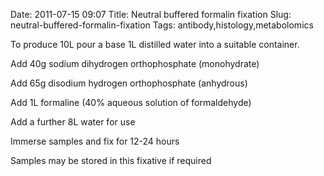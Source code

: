 Date: 2011-07-15 09:07
Title: Neutral buffered formalin fixation
Slug: neutral-buffered-formalin-fixation
Tags: antibody,histology,metabolomics







To produce 10L pour a base 1L distilled water into a suitable container.



Add 40g sodium dihydrogen orthophosphate (monohydrate)



Add 65g disodium hydrogen orthophosphate (anhydrous)



Add 1L formaline (40% aqueous solution of formaldehyde)



Add a further 8L water for use



Immerse samples and fix for 12-24 hours



Samples may be stored in this fixative if required




